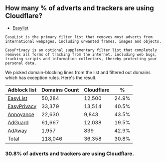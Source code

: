 ## How many % of adverts and trackers are using Cloudflare?


- [Easylist](https://web.archive.org/web/20210516110248/https://easylist.to/)
```
EasyList is the primary filter list that removes most adverts from international webpages, including unwanted frames, images and objects.

EasyPrivacy is an optional supplementary filter list that completely removes all forms of tracking from the internet, including web bugs, tracking scripts and information collectors, thereby protecting your personal data.
```


We picked domain-blocking lines from the list and filtered out domains which has exception rules.
Here's the result.


| Adblock list | Domains Count | Cloudflare | % |
| --- | --- | --- | --- |
| [EasyList](https://easylist.to/easylist/easylist.txt) | 50,284 | 12,500 | 24.9% |
| [EasyPrivacy](https://easylist.to/easylist/easyprivacy.txt) | 33,379 | 13,514 | 40.5% |
| [Annoyance](https://secure.fanboy.co.nz/fanboy-annoyance.txt) | 22,630 | 9,843 | 43.5% |
| [AdGuard](https://adguardteam.github.io/AdGuardSDNSFilter/Filters/filter.txt) | 61,667 | 12,038 | 19.5% |
| [AdAway](https://raw.githubusercontent.com/AdAway/adaway.github.io/master/hosts.txt) | 1,957 | 839 | 42.9% |
| Total | 118,046 | 36,358 | 30.8% |


### 30.8% of adverts and trackers are using Cloudflare.